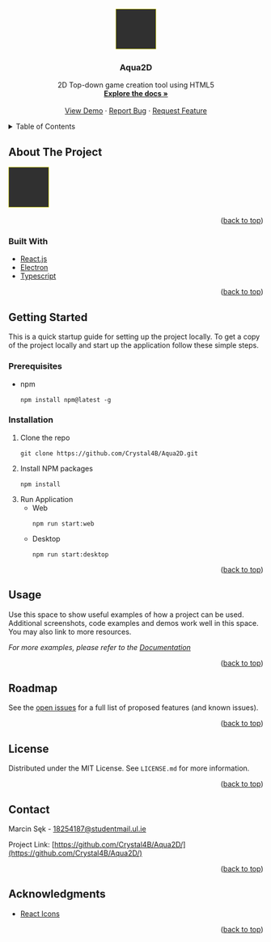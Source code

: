 <div id="top"></div>

<!-- PROJECT LOGO -->
<br />
<div align="center">
  <a href="https://github.com/github_username/repo_name">
    <img src="images/logo.png" alt="Logo" width="80" height="80">
  </a>

<h3 align="center">Aqua2D</h3>

  <p align="center">
    2D Top-down game creation tool using HTML5
    <br />
    <a href="https://github.com/Crystal4B/Aqua2D"><strong>Explore the docs »</strong></a>
    <br />
    <br />
    <a href="https://github.com/Crystal4B/Aqua2D">View Demo</a>
    ·
    <a href="https://github.com/Crystal4B/Aqua2D/issues">Report Bug</a>
    ·
    <a href="https://github.com/Crystal4B/Aqua2D/issues">Request Feature</a>
  </p>
</div>



<!-- TABLE OF CONTENTS -->
<details>
  <summary>Table of Contents</summary>
  <ol>
    <li>
      <a href="#about-the-project">About The Project</a>
      <ul>
        <li><a href="#built-with">Built With</a></li>
      </ul>
    </li>
    <li>
      <a href="#getting-started">Getting Started</a>
      <ul>
        <li><a href="#prerequisites">Prerequisites</a></li>
        <li><a href="#installation">Installation</a></li>
      </ul>
    </li>
    <li><a href="#usage">Usage</a></li>
    <li><a href="#roadmap">Roadmap</a></li>
    <li><a href="#contributing">Contributing</a></li>
    <li><a href="#license">License</a></li>
    <li><a href="#contact">Contact</a></li>
    <li><a href="#acknowledgments">Acknowledgments</a></li>
  </ol>
</details>



<!-- ABOUT THE PROJECT -->
## About The Project

<img src="images/logo.png" alt="Logo" width="80" height="80">

<p align="right">(<a href="#top">back to top</a>)</p>



### Built With

* [React.js](https://reactjs.org/)
* [Electron](https://www.electronjs.org/)
* [Typescript](https://www.typescriptlang.org/)

<p align="right">(<a href="#top">back to top</a>)</p>



<!-- GETTING STARTED -->
## Getting Started

This is a quick startup guide for setting up the project locally.
To get a copy of the project locally and start up the application follow these simple steps.

### Prerequisites

* npm
  ```
  npm install npm@latest -g
  ```

### Installation

1. Clone the repo
   ```
   git clone https://github.com/Crystal4B/Aqua2D.git
   ```
2. Install NPM packages
   ```
   npm install
   ```
3. Run Application
   - Web
      ```
      npm run start:web
      ```
   - Desktop
      ```
      npm run start:desktop
      ```

<p align="right">(<a href="#top">back to top</a>)</p>



<!-- USAGE EXAMPLES -->
## Usage

Use this space to show useful examples of how a project can be used. Additional screenshots, code examples and demos work well in this space. You may also link to more resources.

_For more examples, please refer to the [Documentation](https://example.com)_

<p align="right">(<a href="#top">back to top</a>)</p>



<!-- ROADMAP -->
## Roadmap

See the [open issues](https://github.com/Crystal4B/Aqua2D/issues) for a full list of proposed features (and known issues).

<p align="right">(<a href="#top">back to top</a>)</p>

<!-- LICENSE -->
## License

Distributed under the MIT License. See `LICENSE.md` for more information.

<p align="right">(<a href="#top">back to top</a>)</p>



<!-- CONTACT -->
## Contact

Marcin Sęk - 18254187@studentmail.ul.ie

Project Link: [https://github.com/Crystal4B/Aqua2D/](https://github.com/Crystal4B/Aqua2D/)

<p align="right">(<a href="#top">back to top</a>)</p>



<!-- ACKNOWLEDGMENTS -->
## Acknowledgments

* [React Icons](https://react-icons.github.io/react-icons/search)

<p align="right">(<a href="#top">back to top</a>)</p>

[product-screenshot]: images/screenshot.png
